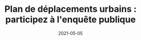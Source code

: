 ---
layout: default
date: 2021-05-05
img: 
category: info
title: "Plan de déplacements urbains : participez à l'enquête publique"
description: "Participation en ligne, jusqu'au 21/05/2021. Suivez le lien ci-dessous. <strong>Nous, habitants de Septèmes, demandons un mur anti-bruit le long des autoroutes, des revêtements anti-bruit sur les routes passantes, deux pistes cyclables, l'augmentation de la fréquence des arrêts à la gare de Septèmes et des trottoirs le long de toutes nos rues</strong>."
tags: association
tag_url: /association/
button_name: Je participe
doclink: 'https://www.registre-numerique.fr/plan-deplacements-urbains-metropole-amp/deposer-son-observation'
meta: "noindex"
---